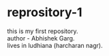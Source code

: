 # reprository-1
this is my first repository.<br>
author - Abhishek Garg.<br>
lives in ludhiana (harcharan nagr).
